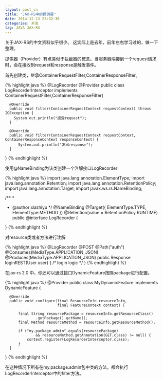 ```yaml
---
layout: post_cn
title: "JAX-RS中的提供器"
date: 2014-12-13 23:32:36
categories: 开发
tag: JAVA JAX-RS
---
```


关于JAX-RS的中文资料似乎很少。
这实际上是去年，前年左右学习过的，做一下整理。

提供器（Provider）有点类似于拦截器的概念。当服务器端接到一个request请求时，会在接收到request和response是触发事件。

首先创建类，继承ContainerRequestFilter,ContainerResponseFilter。

  {% highlight java %}
  @LogRecorder
  @Provider
  public class LogRecorderInterceptor implements ContainerRequestFilter,ContainerResponseFilter{

      @Override
      public void filter(ContainerRequestContext requestContext) throws IOException {
        System.out.println("接受request");  
      }

      @Override
      public void filter(ContainerRequestContext requestContext, ContainerResponseContext responseContext) {
          System.out.println("发出response");      
      }
  }
  {% endhighlight %}

使用@NameBinding为该类创建一个注解接口LogRecorder

  {% highlight java %}
  import java.lang.annotation.ElementType;
  import java.lang.annotation.Retention;
  import java.lang.annotation.RetentionPolicy;
  import java.lang.annotation.Target;
  import javax.ws.rs.NameBinding;

  /**
   *
   * @author xiazhiyu
   */
  @NameBinding
  @Target({ ElementType.TYPE, ElementType.METHOD })
  @Retention(value = RetentionPolicy.RUNTIME)
  public @interface LogRecorder {
      
  }
  {% endhighlight %}

对resource类或者方法进行注解
  
  {% highlight java %}
  @LogRecorder
  @POST
  @Path("auth")
  @Consumes(MediaType.APPLICATION_JSON)
  @Produces(MediaType.APPLICATION_JSON)
  public Response loginREST(User user) {
    /*
    login logic
    */
  }
  {% endhighlight %}

在jax-rs 2.0 中，你还可以通过接口DynamicFeature按照package进行配置。
  
  {% highlight java %}
  @Provider
  public class MyDynamicFeature implements DynamicFeature {

      @Override
      public void configure(final ResourceInfo resourceInfo,
                            final FeatureContext context) {

          final String resourcePackage = resourceInfo.getResourceClass()
                  .getPackage().getName();
          final Method resourceMethod = resourceInfo.getResourceMethod();

          if ("my.package.admin".equals(resourcePackage)
                  && resourceMethod.getAnnotation(GET.class) != null) {
              context.register(LogRecorderInterceptor.class);
          }
      }
  }
  {% endhighlight %}

在这种情况下所有在my.package.admin包中类的方法，都会执行LogRecorderInterceptor中的filter方法。
  
